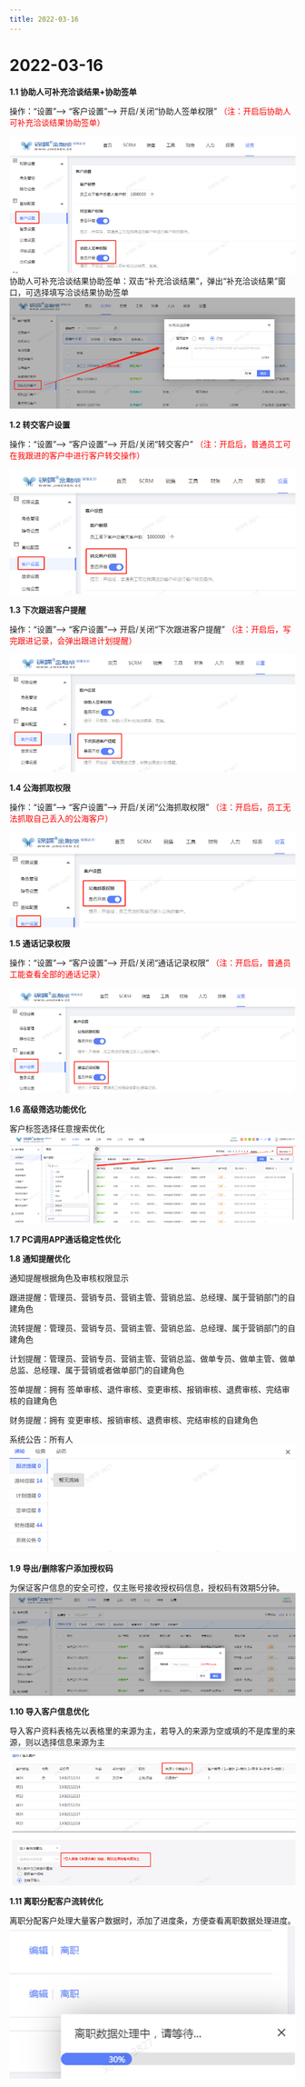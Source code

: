 ```yaml
---
title: 2022-03-16
---
```

# 2022-03-16
<ImageViewer />

**1.1 协助人可补充洽谈结果+协助签单**


操作：“设置”--> “客户设置”--> 开启/关闭“协助人签单权限”
<span style="color:red">（注：开启后协助人可补充洽谈结果协助签单）</span>

![2022-03-16](/assets/update/2022-03-16-1.png)
协助人可补充洽谈结果协助签单：双击“补充洽谈结果”，弹出“补充洽谈结果”窗口，可选择填写洽谈结果协助签单
![2022-03-16](/assets/update/2022-03-16-2.png)

**1.2 转交客户设置**

操作：“设置”--> “客户设置”--> 开启/关闭“转交客户”
<span style="color:red">（注：开启后，普通员工可在我跟进的客户中进行客户转交操作）</span>

![2022-03-16](/assets/update/2022-03-16-3.png)

**1.3 下次跟进客户提醒**

操作：“设置”--> “客户设置”--> 开启/关闭“下次跟进客户提醒”
<span style="color:red">（注：开启后，写完跟进记录，会弹出跟进计划提醒）</span>

![2022-03-16](/assets/update/2022-03-16-4.png)

**1.4 公海抓取权限**

操作：“设置”--> “客户设置”--> 开启/关闭“公海抓取权限”
<span style="color:red">（注：开启后，员工无法抓取自己丢入的公海客户）</span>

![2022-03-16](/assets/update/2022-03-16-5.png)

**1.5 通话记录权限**

操作：“设置”--> “客户设置”--> 开启/关闭“通话记录权限”
<span style="color:red">（注：开启后，普通员工能查看全部的通话记录）</span>

![2022-03-16](/assets/update/2022-03-16-6.png)

**1.6 高级筛选功能优化**

客户标签选择任意搜索优化
![2022-03-16](/assets/update/2022-03-16-7.png)

**1.7 PC调用APP通话稳定性优化**

**1.8 通知提醒优化**

通知提醒根据角色及审核权限显示

跟进提醒：管理员、营销专员、营销主管、营销总监、总经理、属于营销部门的自建角色

流转提醒：管理员、营销专员、营销主管、营销总监、总经理、属于营销部门的自建角色

计划提醒：管理员、营销专员、营销主管、营销总监、做单专员、做单主管、做单总监、总经理、属于营销或者做单部门的自建角色

签单提醒：拥有 签单审核、退件审核、变更审核、报销审核、退费审核、完结审核的自建角色

财务提醒：拥有 变更审核、报销审核、退费审核、完结审核的自建角色

系统公告：所有人
![2022-03-16](/assets/update/2022-03-16-8.png)

**1.9 导出/删除客户添加授权码**

为保证客户信息的安全可控，仅主账号接收授权码信息，授权码有效期5分钟。
![2022-03-16](/assets/update/2022-03-16-9.png)

**1.10 导入客户信息优化**

导入客户资料表格先以表格里的来源为主，若导入的来源为空或填的不是库里的来源，则以选择信息来源为主
![2022-03-16](/assets/update/2022-03-16-10.png)


**1.11 离职分配客户流转优化**

离职分配客户处理大量客户数据时，添加了进度条，方便查看离职数据处理进度。
![2022-03-16](/assets/update/2022-03-16-11.png)
